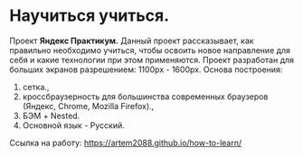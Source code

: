 # Научиться учиться.

Проект **Яндекс Практикум.**
Данный проект рассказывает, как правильно необходимо учиться, чтобы освоить новое направление для себя и какие технологии при этом применяются.
Проект разработан для больших экранов разрешением: 1100px - 1600px.
Основа построения:

1.  сетка.,
2.  кроссбраузерность для большинства современных браузеров (Яндекс, Chrome, Mozilla Firefox).,
3.  БЭМ + Nested.
4.  Основной язык - Русский.

Ссылка на работу: https://artem2088.github.io/how-to-learn/
